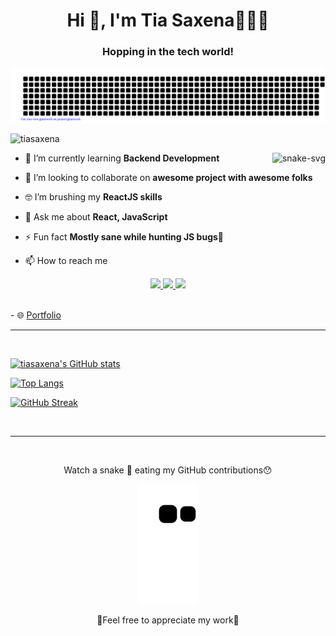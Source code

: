 <h1 align="center">Hi 👋, I'm Tia Saxena👩🏽‍💻</h1>
<h3 align="center">Hopping in the tech world!</h3>

![gitartwork](gitartwork.svg)
<br>

<p align="left"> <img src="https://komarev.com/ghpvc/?username=tiasaxena&label=Profile%20views&color=0e75b6&style=flat" alt="tiasaxena" /> </p>

<img align = "right" src="https://media4.giphy.com/media/L1R1tvI9svkIWwpVYr/giphy.gif?cid=ecf05e47k5e3xmpd6m4dvu906z3mvoo6ovh3o6muqeyus7lm&rid=giphy.gif&ct=g" alt = "snake-svg"/>

- 🌱 I’m currently learning **Backend Development**

- 👯 I’m looking to collaborate on **awesome project with awesome folks**

- 🤓 I’m brushing my **ReactJS skills**

- 💬 Ask me about **React, JavaScript**

- ⚡ Fun fact **Mostly sane while hunting JS bugs🤯**

- 📫 How to reach me

<p align="center" dir="auto">
    
  <a href="mailto:tia.saxena041202@gmail.com" rel="nofollow">
    <img
      src="https://img.shields.io/badge/Gmail-D14836?style=for-the-badge&logo=gmail&logoColor=white"
    />
  </a>
  
  <a href="https://twitter.com/thesaxenatia" rel="nofollow">
    <img
      src="https://img.shields.io/badge/Twitter-1DA1F2?style=for-the-badge&logo=twitter&logoColor=white"
    />
  </a>
  <a href="https://www.linkedin.com/in/tia-saxena-b97052215/" rel="nofollow">
    <img
      src="https://img.shields.io/badge/LinkedIn-0077B5?style=for-the-badge&logo=linkedin&logoColor=white"
    />
  </a>
</p>
<br/>
- 🌐 <a href="https://tiasaxena.github.io/Portfolio/" target="blank">Portfolio</a>
<br/>
<hr/>
<br/>

[![tiasaxena's GitHub stats](https://github-readme-stats.vercel.app/api?username=tiasaxena&theme=radical&show)](https://github.com/tiasaxena/github-readme-stats)

[![Top Langs](https://github-readme-stats.vercel.app/api/top-langs/?username=tiasaxena&theme=omni&show)](https://github.com/tiasaxena/github-readme-stats)

[![GitHub Streak](https://github-readme-streak-stats.herokuapp.com?user=tiasaxena&theme=radical)](https://git.io/streak-stats)

<br/>
<hr/>
<br/>

<div  align = "center">
  <p>Watch a snake 🐍 eating my GitHub contributions😯</p>
  <img src="https://github.com/tiasaxena/tiasaxena/blob/output/github-contribution-grid-snake.svg" alt = "snake-svg"/>
</div>

<p align="center"> 🤩Feel free to appreciate my work🤩 </p>

